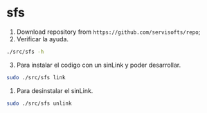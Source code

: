 # sfs


1. Download repository from `https://github.com/servisofts/repo`;
2. Verificar la ayuda.
```bash
./src/sfs -h
```
3. Para instalar el codigo con un sinLink y poder desarrollar.
```bash
sudo ./src/sfs link

```
1. Para desinstalar el sinLink.
```bash
sudo ./src/sfs unlink
```